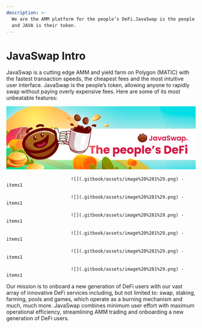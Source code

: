 ```yaml
---
description: >-
  We are the AMM platform for the people’s DeFi.JavaSwap is the people’s DeFi,
  and JAVA is their token.
---
```


# JavaSwap Intro

JavaSwap is a cutting edge AMM and yield farm on Polygon \(MATIC\) with the fastest transaction speeds, the cheapest fees and the most intuitive user interface. JavaSwap is the people’s token, allowing anyone to rapidly swap without paying overly expensive fees. Here are some of its most unbeatable features:

![](.gitbook/assets/0.png)

                            ![](.gitbook/assets/image%20%281%29.png) - items1

                            ![](.gitbook/assets/image%20%281%29.png) - items1

                            ![](.gitbook/assets/image%20%281%29.png) - items1

                            ![](.gitbook/assets/image%20%281%29.png) - items1

                            ![](.gitbook/assets/image%20%281%29.png) - items1

                            ![](.gitbook/assets/image%20%281%29.png) - items1

Our mission is to onboard a new generation of DeFi users with our vast array of innovative DeFi services including, but not limited to: swap, staking, farming, pools and games, which operate as a burning mechanism and much, much more. JavaSwap combines minimum user effort with maximum operational efficiency, streamlining AMM trading and onboarding a new generation of DeFi users.





  



